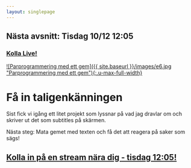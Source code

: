 ```yaml
---
layout: singlepage
---
```

## Nästa avsnitt: Tisdag 10/12 12:05
### [Kolla Live! <i class="fa fa-twitch"></i>](https://www.twitch.tv/lunchmednet)

[![Parprogrammering med ett gem]({{ site.baseurl }}/images/e6.jpg "Parprogrammering med ett gem"){:.u-max-full-width}](https://www.twitch.tv/lunchmednet)

# Få in taligenkänningen
Sist fick vi igång ett litet projekt som lyssnar på vad jag dravlar om och skriver ut det som subtitles på skärmen.

Nästa steg: Mata gemet med texten och få det att reagera på saker som sägs!

## [Kolla in på en stream nära dig - tisdag 12:05!](https://www.twitch.tv/lunchmednet)

